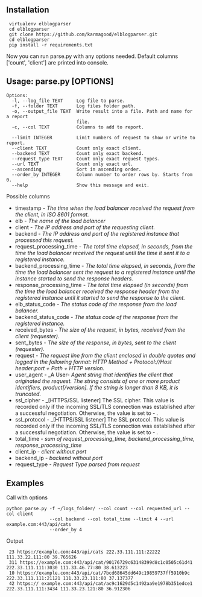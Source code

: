 ## Installation
```
 virtualenv elblogparser
 cd elblogparser
 git clone https://github.com/karmagood/elblogparser.git
 cd elblogparser
 pip install -r requirements.txt
```
Now you can run parse.py with any options needed. Default columns ['count', 'client'] are printed into console.


## Usage: parse.py [OPTIONS]

```
Options:
  -l, --log_file TEXT     Log file to parse.
  -f, --folder TEXT       Log files folder path.
  -o, --output_file TEXT  Write result into a file. Path and name for a report
                          file.
  -c, --col TEXT          Columns to add to report.
                     
  --limit INTEGER         Limit numbers of request to show or write to report.
  --client TEXT           Count only exact client.
  --backend TEXT          Count only exact backend.
  --request_type TEXT     Count only exact request types.
  --url TEXT              Count only exact url.
  --ascending             Sort in ascending order.
  --order_by INTEGER      Column number to order rows by. Starts from 0.
  --help                  Show this message and exit.
```
Possible columns 
* timestamp \- _The time when the load balancer received the request from the client, in ISO 8601 format._
*  elb \- _The name of the load balancer_
*  client \- _The IP address and port of the requesting client._
*  backend \- _The IP address and port of the registered instance that processed this request._
*  request_processing_time \- _The total time elapsed, in seconds, from the time the load balancer received the request until the time it sent it to a registered instance._
*  backend_processing_time \- _The total time elapsed, in seconds, from the time the load balancer sent the request to a registered instance until the instance started to send the response headers._
*  response_processing_time \- _The total time elapsed (in seconds) from the time the load balancer received the response header from the registered instance until it started to send the response to the client._
*  elb_status_code \- _The status code of the response from the load balancer._
*  backend_status_code \- _The status code of the response from the registered instance._
*  received_bytes \- _The size of the request, in bytes, received from the client (requester)._
*  sent_bytes \- _The size of the response, in bytes, sent to the client (requester)._
*  request \- _The request line from the client enclosed in double quotes and logged in the following format: HTTP Method + Protocol://Host header:port + Path + HTTP version._
*  user_agent \- _A User\- _Agent string that identifies the client that originated the request. The string consists of one or more product identifiers, product[/version]. If the string is longer than 8 KB, it is truncated._
*  ssl_cipher \- _[HTTPS/SSL listener] The SSL cipher. This value is recorded only if the incoming SSL/TLS connection was established after a successful negotiation. Otherwise, the value is set to \- _._
*  ssl_protocol \- _[HTTPS/SSL listener] The SSL protocol. This value is recorded only if the incoming SSL/TLS connection was established after a successful negotiation. Otherwise, the value is set to \- _._
*  total_time \- _sum of request_processing_time, backend_processing_time, response_processing_time_
*  client_ip \- _client without port_
*  backend_ip \- _backend without port_
*  request_type \- _Request Type parsed from request_

## Examples

Call with options

```
python parse.py -f ~/logs_folder/ --col count --col requested_url --col client
                --col backend --col total_time --limit 4 --url example.com:443/api/cats
                --order_by 4

```

Output

```
 23 https://example.com:443/api/cats 222.33.111.111:22222 111.33.22.111:80 39.765626
 311 https://example.com:443/api/cat/90176729c63148399d8c1c0505c61d41 222.33.111.111:3030 111.33.46.77:80 38.613223
 10 https://example.com:443/api/cat/7bcd68645dd649c19859737ff5910b9c 222.33.111.111:21121 111.33.23.111:80 37.137377
 42 https:// example.com:443/api/cat/ac9c1629d5c1492aa9e1978b351edce1 222.33.111.111:3434 111.33.23.121:80 36.912306

```